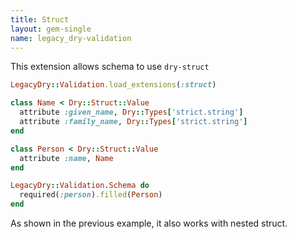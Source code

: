 ```yaml
---
title: Struct
layout: gem-single
name: legacy_dry-validation
---
```


This extension allows schema to use `dry-struct`

``` ruby
LegacyDry::Validation.load_extensions(:struct)

class Name < Dry::Struct::Value
  attribute :given_name, Dry::Types['strict.string']
  attribute :family_name, Dry::Types['strict.string']
end

class Person < Dry::Struct::Value
  attribute :name, Name
end

LegacyDry::Validation.Schema do
  required(:person).filled(Person)
end
```

As shown in the previous example, it also works with nested struct.
